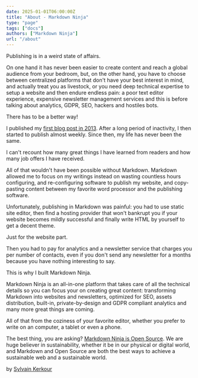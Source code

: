 ```yaml
---
date: 2025-01-01T06:00:00Z
title: "About - Markdown Ninja"
type: "page"
tags: ["docs"]
authors: ["Markdown Ninja"]
url: "/about"
---
```



Publishing is in a weird state of affairs.

On one hand it has never been easier to create content and reach a global audience from your bedroom, but, on the other hand, you have to choose between centralized platforms that don't have your best interest in mind, and actually treat you as livestock, or you need deep technical expertise to setup a website and then endure endless pain: a poor text editor experience, expensive newsletter management services and this is before talking about analytics, GDPR, SEO, hackers and hostiles bots.

There has to be a better way!

I published my [first blog post in 2013](https://kerkour.com/introduction-au-reverse-engineering-android). After a long period of inactivity, I then started to publish almost weekly. Since then, my life has never been the same.

I can't recount how many great things I have learned from readers and how many job offers I have received.

All of that wouldn't have been possible without Markdown. Markdown allowed me to focus on my writings instead on wasting countless hours configuring, and re-configuring software to publish my website, and copy-pasting content between my favorite word processor and the publishing software.

Unfortunately, publishing in Markdown was painful: you had to use static site editor, then find a hosting provider that won't bankrupt you if your website becomes mildly successful and finally write HTML by yourself to get a decent theme.

Just for the website part.

Then you had to pay for analytics and a newsletter service that charges you per number of contacts, even if you don't send any newsletter for a months because you have nothing interesting to say.

This is why I built Markdown Ninja.

Markdown Ninja is an all-in-one platform that takes care of all the technical details so you can focus your on creating great content: transforming Markdown into websites and newsletters, optimized for SEO, assets distribution, built-in, private-by-design and GDPR compliant analytics and many more great things are coming.

All of that from the coziness of your favorite editor, whether you prefer to write on an computer, a tablet or even a phone.


The best thing, you are asking? [Markdown Ninja is Open Source](https://github.com/bloom42/markdown-ninja). We are huge believer in sustainability, whether it be in our physical or digital world, and Markdown and Open Source are both the best ways to achieve a sustainable web and a sustainable world.

<!-- Fxck Big Tech monopolists. We are tacking back control of our means of sharing ideas and learnings 🏴‍☠️ -->

by [Sylvain Kerkour](https://kerkour.com)
